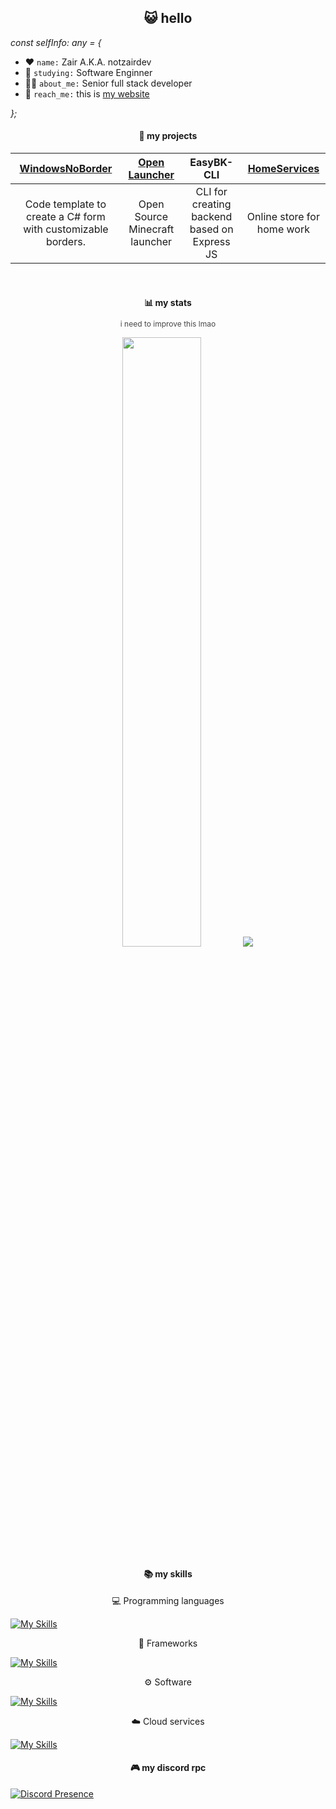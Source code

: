 
<h2 align="center">😺 hello</h2>

*const selfInfo: any = {*

<ul>
	<li>
    	❤️
    	<code>name:</code>
        <span>Zair A.K.A. notzairdev</span>
    </li>
    <li>
    	🧠
    	<code>studying:</code>
        <span>Software Enginner</span>
    </li>
    <li>
    	🧑‍💻
    	<code>about_me:</code>
        <span>Senior full stack developer</span>
    </li>
    <li>
    	🤔
    	<code>reach_me:</code>
        <span>this is <a href="https://zairdeluque.carrd.co" target="_blank">my website</a></span>
    </li>
</ul>

*};*

<h4 align="center">🚀 my projects</h4>

| <a href="https://github.com/notzairdev/WindowsNoBorder" target="_blank">**WindowsNoBorder**</a> | <a href="https://github.com/notzairdev/Open-Launcher" target="_blank">**Open Launcher**</a> | <a>**EasyBK-CLI**</a> | <a href="https://github.com/Aurora-Studios-Mx/HomeServices-ReEdition" target="_blank">**HomeServices**</a> |
| :---: | :---: | :---: | :---: |
|Code template to create a C# form with customizable borders.|Open Source Minecraft launcher|CLI for creating backend based on Express JS|Online store for home work|

<br>

<h4 style="margin-bottom: 0" align="center">📊 my stats</h4>
<p align="center" style="font-size: 12px; opacity: .8">i need to improve this lmao</p>

<p align="center">
  <img height="50%" width="auto" src ="https://github-readme-stats.vercel.app/api/top-langs/?username=notzairdev&layout=compact&hide_border=true&theme=material-palenight&bg_color=00000000&langs_count=6&hide=tex,css,php">
  <img src ="https://github-readme-streak-stats.herokuapp.com?user=notzairdev&theme=material-palenight&hide_border=true&background=FFFFFF00">
</p>

<h4 align="center">📚 my skills</h4>

<p align="center" style="font-size: 14px;">💻 Programming languages</p>

[![My Skills](https://skillicons.dev/icons?i=js,ts,md,java,python,nodejs,sass,html,css,c,cs,cpp,mysql,ruby,bash,php,kotlin,dart,arduino,lua)](https://skillicons.dev)

<p align="center" style="font-size: 14px;">🎨 Frameworks</p>

[![My Skills](https://skillicons.dev/icons?i=bootstrap,materialui,tailwind,net,electron,laravel,angular,react,astro,express,next,unity,unreal,vue,vite)](https://skillicons.dev)

<p align="center" style="font-size: 14px;">⚙️ Software</p>

[![My Skills](https://skillicons.dev/icons?i=ps,ai,vscode,visualstudio,vscodium,eclipse,github,git,nginx,postman,tensorflow,npm,figma,blender)](https://skillicons.dev)

<p align="center" style="font-size: 14px;">☁️ Cloud services</p>

[![My Skills](https://skillicons.dev/icons?i=gcp,aws,vercel,mysql,github,cloudflare)](https://skillicons.dev)

<h4 align="center">🎮 my discord rpc</h4>


[![Discord Presence](https://lanyard.cnrad.dev/api/629484116852867113?idleMessage=Probably%20sleeping...&hideTimestamp=true)](https://discord.com/users/629484116852867113)
